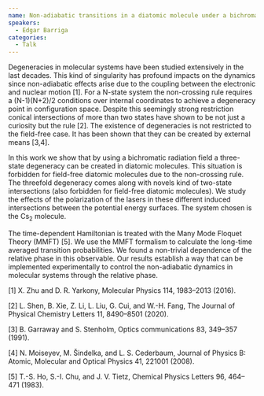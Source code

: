 ```yaml
---
name: Non-adiabatic transitions in a diatomic molecule under a bichromatic laser field
speakers:
  - Edgar Barriga
categories:
  - Talk
---
```


Degeneracies in molecular systems have been studied extensively in the last decades. This kind of singularity has profound impacts on the dynamics since non-adiabatic effects arise due to the coupling between the electronic and nuclear motion [1]. For a N-state system the non-crossing rule requires a (N-1)(N+2)/2 conditions over internal coordinates to achieve a degeneracy point in configuration space. Despite this seemingly strong restriction conical intersections of more than two states have shown to be not just a curiosity but the rule [2]. The existence of degeneracies is not restricted to the field-free case. It has been shown that they can be created by external means [3,4]. 

In this work we show that by using a bichromatic radiation field a three-state degeneracy can be created in diatomic molecules. This situation is forbidden for field-free diatomic molecules due to the non-crossing rule. The threefold degeneracy comes along with novels kind of two-state intersections (also forbidden for field-free diatomic molecules). We study the effects of the polarization of the lasers in these different induced intersections between the potential energy surfaces. The system chosen is the Cs$_2$ molecule.

The time-dependent Hamiltonian is treated with the Many Mode Floquet Theory (MMFT) [5]. We use the MMFT formalism to calculate the long-time averaged transition probabilities. We found a non-trivial dependence of the relative phase in this observable. Our results establish a way that can be implemented experimentally to control the non-adiabatic dynamics in molecular systems through the relative phase.

[1] X. Zhu and D. R. Yarkony, Molecular Physics 114, 1983–2013 (2016).

[2] L. Shen, B. Xie, Z. Li, L. Liu, G. Cui, and W.-H. Fang, The Journal of Physical Chemistry Letters 11, 8490–8501 (2020).

[3] B. Garraway and S. Stenholm, Optics communications 83, 349–357 (1991).

[4] N. Moiseyev, M. Šindelka, and L. S. Cederbaum, Journal of Physics B: Atomic,
Molecular and Optical Physics 41, 221001 (2008).

[5] T.-S. Ho, S.-I. Chu, and J. V. Tietz, Chemical Physics Letters 96, 464–471 (1983).
